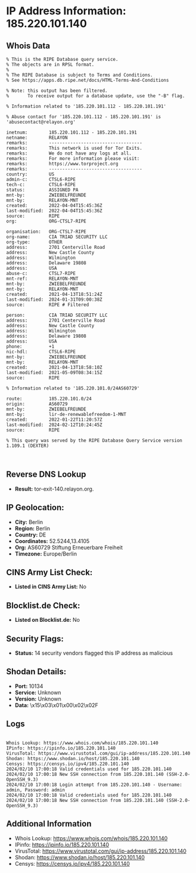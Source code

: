 # IP Address Information: 185.220.101.140

## Whois Data
```
% This is the RIPE Database query service.
% The objects are in RPSL format.
%
% The RIPE Database is subject to Terms and Conditions.
% See https://apps.db.ripe.net/docs/HTML-Terms-And-Conditions

% Note: this output has been filtered.
%       To receive output for a database update, use the "-B" flag.

% Information related to '185.220.101.112 - 185.220.101.191'

% Abuse contact for '185.220.101.112 - 185.220.101.191' is 'abusecontact@relayon.org'

inetnum:        185.220.101.112 - 185.220.101.191
netname:        RELAYON
remarks:        -----------------------------------
remarks:        This network is used for Tor Exits.
remarks:        We do not have any logs at all.
remarks:        For more information please visit:
remarks:        https://www.torproject.org
remarks:        -----------------------------------
country:        US
admin-c:        CTSL6-RIPE
tech-c:         CTSL6-RIPE
status:         ASSIGNED PA
mnt-by:         ZWIEBELFREUNDE
mnt-by:         RELAYON-MNT
created:        2022-04-04T15:45:36Z
last-modified:  2022-04-04T15:45:36Z
source:         RIPE
org:            ORG-CTSL7-RIPE

organisation:   ORG-CTSL7-RIPE
org-name:       CIA TRIAD SECURITY LLC
org-type:       OTHER
address:        2701 Centerville Road
address:        New Castle County
address:        Wilmington
address:        Delaware 19808
address:        USA
abuse-c:        CTSL7-RIPE
mnt-ref:        RELAYON-MNT
mnt-by:         ZWIEBELFREUNDE
mnt-by:         RELAYON-MNT
created:        2021-04-13T18:51:24Z
last-modified:  2024-01-31T09:00:38Z
source:         RIPE # Filtered

person:         CIA TRIAD SECURITY LLC
address:        2701 Centerville Road
address:        New Castle County
address:        Wilmington
address:        Delaware 19808
address:        USA
phone:          +1
nic-hdl:        CTSL6-RIPE
mnt-by:         ZWIEBELFREUNDE
mnt-by:         RELAYON-MNT
created:        2021-04-13T18:58:10Z
last-modified:  2021-05-09T08:34:15Z
source:         RIPE

% Information related to '185.220.101.0/24AS60729'

route:          185.220.101.0/24
origin:         AS60729
mnt-by:         ZWIEBELFREUNDE
mnt-by:         lir-de-renewablefreedom-1-MNT
created:        2022-01-22T11:20:57Z
last-modified:  2024-02-12T10:24:45Z
source:         RIPE

% This query was served by the RIPE Database Query Service version 1.109.1 (DEXTER)



```
## Reverse DNS Lookup
- **Result:** tor-exit-140.relayon.org.

## IP Geolocation:
- **City:** Berlin
- **Region:** Berlin
- **Country:** DE
- **Coordinates:** 52.5244,13.4105
- **Org:** AS60729 Stiftung Erneuerbare Freiheit
- **Timezone:** Europe/Berlin

## CINS Army List Check:
- **Listed in CINS Army List:** 
No

## Blocklist.de Check:
- **Listed on Blocklist.de:** 
No

## Security Flags:
- **Status:** 14 security vendors flagged this IP address as malicious

## Shodan Details:
- **Port:** 10134
- **Service:** Unknown
- **Version:** Unknown
- **Data:** \x15\x03\x01\x00\x02\x02F

## Logs
```

Whois Lookup: https://www.whois.com/whois/185.220.101.140
IPinfo: https://ipinfo.io/185.220.101.140
VirusTotal: https://www.virustotal.com/gui/ip-address/185.220.101.140
Shodan: https://www.shodan.io/host/185.220.101.140
Censys: https://censys.io/ipv4/185.220.101.140
2024/02/10 17:00:18 Valid credentials used for 185.220.101.140
2024/02/10 17:00:18 New SSH connection from 185.220.101.140 (SSH-2.0-OpenSSH_9.3)
2024/02/10 17:00:18 Login attempt from 185.220.101.140 - Username: admin, Password: admin
2024/02/10 17:00:18 Valid credentials used for 185.220.101.140
2024/02/10 17:00:18 New SSH connection from 185.220.101.140 (SSH-2.0-OpenSSH_9.3)

```
## Additional Information
- Whois Lookup: https://www.whois.com/whois/185.220.101.140
- IPinfo: https://ipinfo.io/185.220.101.140
- VirusTotal: https://www.virustotal.com/gui/ip-address/185.220.101.140
- Shodan: https://www.shodan.io/host/185.220.101.140
- Censys: https://censys.io/ipv4/185.220.101.140


